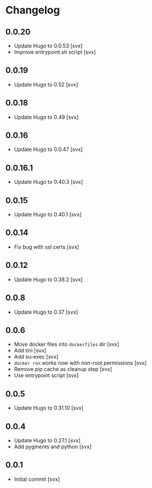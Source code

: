 # Changelog

## 0.0.20

* Update Hugo to 0.0.53 [svx]
* Improve entrypoint.sh script [svx]

## 0.0.19

* Update Hugo to 0.52 [svx]

## 0.0.18

* Update Hugo to 0.49 [svx]

## 0.0.16

* Update Hugo to 0.0.47 [svx]

## 0.0.16.1

* Update Hugo to 0.40.3 [svx]

## 0.0.15

* Update Hugo to 0.40.1 [svx]

## 0.0.14

* Fix bug with ssl certs [svx]

## 0.0.12

* Update Hugo to 0.38.2 [svx]

## 0.0.8

* Update Hugo to 0.37 [svx]

## 0.0.6

* Move docker files into ``dockerfiles`` dir [svx]
* Add tini [svx]
* Add su-exec [svx]
* ``docker run`` works now with non-root permissions [svx]
* Remove pip cache as cleanup step [svx]
* Use entrypoint script [svx]

## 0.0.5

* Update Hugo to 0.31.10 [svx]

## 0.0.4

* Update Hugo to 0.27.1 [svx]
* Add pygments and python [svx]

## 0.0.1

* Initial commit [svx]

